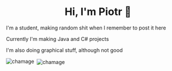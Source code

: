 <h1 align="center">Hi, I'm Piotr 🐙</h1>

<p> I'm a student, making random shit when I remember to post it here</p>
<p> Currently I'm making Java and C# projects</p>
<p> I'm also doing graphical stuff, although not good</p>

<p><img align="left" src="https://github-readme-stats.vercel.app/api/top-langs?username=chamage&show_icons=true&theme=dark&title_color=ffffff&text_color=ffffff&locale=en&layout=compact" alt="chamage" /></p>



<p>&nbsp;<img align="center" src="https://github-readme-stats.vercel.app/api?username=chamage&show_icons=true&theme=dark&title_color=ffffff&text_color=ffffff&locale=en" alt="chamage" /></p>
